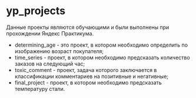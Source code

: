 # yp_projects
Данные проекты являются обучающими и были выполнены при прохождении Яндекс Практикума.

- determining_age - это проект, в котором необходимо определить по изображению возраст покупателя;
- time_series - проект, в котором необходимо предсказать количество заказов на следующий час;
- toxic_comment - проект, задача которого заключается в классификации комментариев на позитивные и негативные;
- final_project - проект, в котором необходимо предсказать температуру стали.
